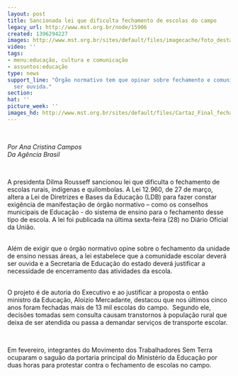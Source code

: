 ```yaml
---
layout: post
title: Sancionada lei que dificulta fechamento de escolas do campo
legacy_url: http://www.mst.org.br/node/15906
created: 1396294227
images: http://www.mst.org.br/sites/default/files/imagecache/foto_destaque/Cartaz_Final_fechar_escola.jpg
video: ''
tags:
- menu:educação, cultura e comunicação
- assuntos:educação
type: news
support_line: "Órgão normativo tem que opinar sobre fechamento e comunidade deverá
  ser ouvida."
section: 
hat: ''
picture_week: ''
images_hd: http://www.mst.org.br/sites/default/files/Cartaz_Final_fechar_escola.jpg
---
```

<p class="MsoNormal">&nbsp;</p><p class="MsoNormal"><em>Por Ana Cristina Campos<br>Da Agência Brasil</em></p><p class="MsoNormal"><o:p>&nbsp;</o:p></p><p class="MsoNormal">A presidenta Dilma Rousseff sancionou lei que dificulta o fechamento de escolas rurais, indígenas e quilombolas.&nbsp;A Lei 12.960, de 27 de março, altera a Lei de Diretrizes e Bases da Educação (LDB) para fazer constar exigência de manifestação de órgão normativo – como os conselhos municipais de Educação - do sistema de ensino para o fechamento desse tipo de escola. A lei foi publicada na última sexta-feira (28) no Diário Oficial da União.</p><p class="MsoNormal"><br>Além de exigir que o órgão normativo opine sobre o fechamento da unidade de ensino nessas áreas, a lei estabelece que a comunidade escolar deverá ser ouvida e a Secretaria de Educação do estado deverá justificar a necessidade de encerramento das atividades da escola.</p><p class="MsoNormal"><br>O projeto é de autoria do Executivo e ao justificar a proposta o então ministro da Educação, Aloizio Mercadante, destacou que nos últimos cinco anos foram fechadas mais de 13 mil escolas do campo.&nbsp; Segundo ele, decisões tomadas sem consulta causam transtornos à população rural que deixa de ser atendida ou passa a demandar serviços de transporte escolar.</p><p class="MsoNormal">&nbsp;</p><p class="MsoNormal">Em fevereiro, integrantes do Movimento dos Trabalhadores Sem Terra ocuparam o saguão da portaria principal do Ministério da Educação por duas horas para protestar contra o fechamento de escolas no campo.</p><p class="MsoNormal">&nbsp;</p>
